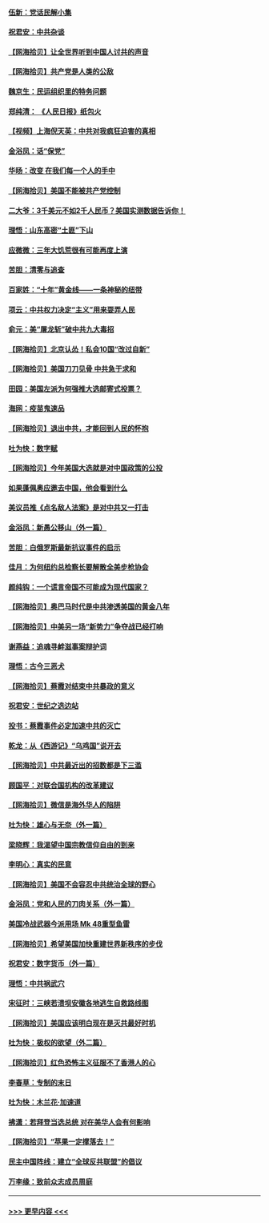 #### [伍新：党话民解小集](../pages/nsc993/n12366907.md?t=08301351) 
#### [祝君安：中共杂谈](../pages/nsc993/n12366076.md?t=08301351) 
#### [【网海拾贝】让全世界听到中国人讨共的声音](../pages/nsc993/n12365569.md?t=08301351) 
#### [【网海拾贝】共产党是人类的公敌](../pages/nsc993/n12363182.md?t=08301351) 
#### [魏京生：民运组织里的特务问题](../pages/nsc993/n12363010.md?t=08301351) 
#### [郑纯清： 《人民日报》纸包火](../pages/nsc993/n12362706.md?t=08301351) 
#### [【视频】上海倪天英：中共对我疯狂迫害的真相](../pages/nsc993/n12356341.md?t=08301351) 
#### [金浴凤：话“保党”](../pages/nsc993/n12361867.md?t=08301351) 
#### [华旸：改变 在我们每一个人的手中](../pages/nsc993/n12361774.md?t=08301351) 
#### [【网海拾贝】美国不能被共产党控制](../pages/nsc993/n12360271.md?t=08301351) 
#### [二大爷：3千美元不如2千人民币？美国实测数据告诉你！](../pages/nsc993/n12358563.md?t=08301351) 
#### [理悟：山东高密“土匪”下山](../pages/nsc993/n12358535.md?t=08301351) 
#### [应微微：三年大饥荒很有可能再度上演](../pages/nsc993/n12358523.md?t=08301351) 
#### [苦胆：清零与追查](../pages/nsc993/n12358501.md?t=08301351) 
#### [百家姓：“十年”黄金线——一条神秘的纽带](../pages/nsc993/n12358319.md?t=08301351) 
#### [项云：中共权力决定“主义”用来耍弄人民](../pages/nsc993/n12358172.md?t=08301351) 
#### [俞元：美“屠龙斩”破中共九大毒招](../pages/nsc993/n12357822.md?t=08301351) 
#### [【网海拾贝】北京认怂！私会10国“改过自新”](../pages/nsc993/n12357784.md?t=08301351) 
#### [【网海拾贝】美国刀刀见骨 中共急于求和](../pages/nsc993/n12355511.md?t=08301351) 
#### [田园：美国左派为何强推大选邮寄式投票？](../pages/nsc993/n12352963.md?t=08301351) 
#### [海网：疫苗鬼速品](../pages/nsc993/n12354438.md?t=08301351) 
#### [【网海拾贝】退出中共，才能回到人民的怀抱](../pages/nsc993/n12352634.md?t=08301351) 
#### [吐为快：数字赋](../pages/nsc993/n12352317.md?t=08301351) 
#### [【网海拾贝】今年美国大选就是对中国政策的公投](../pages/nsc993/n12350973.md?t=08301351) 
#### [如果蓬佩奥应邀去中国，他会看到什么](../pages/nsc993/n12350945.md?t=08301351) 
#### [美议员推《点名敌人法案》是对中共又一打击](../pages/nsc993/n12350765.md?t=08301351) 
#### [金浴凤：新愚公移山（外一篇）](../pages/nsc993/n12350253.md?t=08301351) 
#### [苦胆：白俄罗斯最新抗议事件的启示](../pages/nsc993/n12349989.md?t=08301351) 
#### [佳月：为何纽约总检察长要解散全美步枪协会](../pages/nsc993/n12349939.md?t=08301351) 
#### [颜纯钩：一个谎言帝国不可能成为现代国家？](../pages/nsc993/n12349898.md?t=08301351) 
#### [【网海拾贝】奥巴马时代是中共渗透美国的黄金八年](../pages/nsc993/n12349284.md?t=08301351) 
#### [【网海拾贝】中美另一场“新势力”争夺战已经打响](../pages/nsc993/n12346998.md?t=08301351) 
#### [谢燕益：追魂寻衅滋事案辩护词](../pages/nsc993/n12346892.md?t=08301351) 
#### [理悟：古今三恶犬](../pages/nsc993/n12345190.md?t=08301351) 
#### [【网海拾贝】蔡霞对结束中共暴政的意义](../pages/nsc993/n12344263.md?t=08301351) 
#### [祝君安：世纪之选边站](../pages/nsc993/n12342382.md?t=08301351) 
#### [投书：蔡霞事件必定加速中共的灭亡](../pages/nsc993/n12341881.md?t=08301351) 
#### [乾龙：从《西游记》“乌鸡国”说开去](../pages/nsc993/n12341690.md?t=08301351) 
#### [【网海拾贝】中共最近出的招数都是下三滥](../pages/nsc993/n12341593.md?t=08301351) 
#### [顾国平：对联合国机构的改革建议](../pages/nsc993/n12339928.md?t=08301351) 
#### [【网海拾贝】微信是海外华人的陷阱](../pages/nsc993/n12338868.md?t=08301351) 
#### [吐为快：雄心与无奈（外一篇）](../pages/nsc993/n12338132.md?t=08301351) 
#### [梁晓辉：我渴望中国宗教信仰自由的到来](../pages/nsc993/n12336657.md?t=08301351) 
#### [李明心：真实的民意](../pages/nsc993/n12336089.md?t=08301351) 
#### [【网海拾贝】美国不会容忍中共统治全球的野心](../pages/nsc993/n12336063.md?t=08301351) 
#### [金浴凤：党和人民的刀肉关系（外一篇）](../pages/nsc993/n12335834.md?t=08301351) 
#### [美国冷战武器今派用场 Mk 48重型鱼雷](../pages/nsc993/n12335354.md?t=08301351) 
#### [【网海拾贝】希望美国加快重建世界新秩序的步伐](../pages/nsc993/n12334224.md?t=08301351) 
#### [祝君安：数字货币（外一篇）](../pages/nsc993/n12334186.md?t=08301351) 
#### [理悟：中共祸武穴](../pages/nsc993/n12333962.md?t=08301351) 
#### [宋征时：三峡若溃坝安徽各地逃生自救路线图](../pages/nsc993/n12332450.md?t=08301351) 
#### [【网海拾贝】美国应该明白现在是灭共最好时机](../pages/nsc993/n12332313.md?t=08301351) 
#### [吐为快：极权的欲望（外二篇）](../pages/nsc993/n12332089.md?t=08301351) 
#### [【网海拾贝】红色恐怖主义征服不了香港人的心](../pages/nsc993/n12329296.md?t=08301351) 
#### [李春草：专制的末日](../pages/nsc993/n12329079.md?t=08301351) 
#### [吐为快：木兰花‧加速道](../pages/nsc993/n12327366.md?t=08301351) 
#### [拂潇：若拜登当选总统 对在美华人会有何影响](../pages/nsc993/n12295996.md?t=08301351) 
#### [【网海拾贝】“苹果一定撑落去！”](../pages/nsc993/n12326784.md?t=08301351) 
#### [民主中国阵线：建立“全球反共联盟”的倡议](../pages/nsc993/n12324177.md?t=08301351) 
#### [万李缘：致前众志成员周庭](../pages/nsc993/n12324635.md?t=08301351) 

----
#### [ >>> 更早内容 <<< ](../indexes/nsc993-earlier.md)
